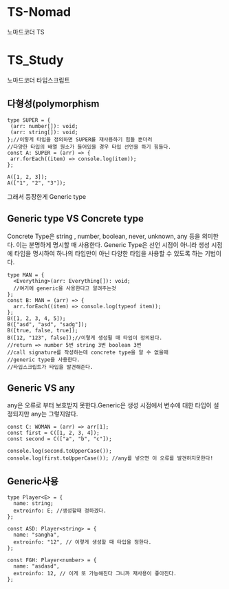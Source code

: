 # TS-Nomad
 노마드코더 TS 
# TS_Study
노마드코더 타입스크립트

 ## 다형성(polymorphism
 ```TS
 type SUPER = {
  (arr: number[]): void;
  (arr: string[]): void;
};//이렇게 타입을 정의하면 SUPER를 재사용하기 힘들 뿐더러 
//다양한 타입의 배열 원소가 들어있을 경우 타입 선언을 하기 힘들다.
const A: SUPER = (arr) => {
  arr.forEach((item) => console.log(item));
};

A([1, 2, 3]);
A(["1", "2", "3"]);
 ```
 그래서 등장한게 Generic type 
## Generic type VS Concrete type
Concrete Type은 string , number, boolean, never, unknown, any 등을 의미한다.
이는 분명하게 명시할 때 사용한다.
Generic Type은 선언 시점이 아니라 생성 시점에 타입을 명시하여 하나의 타입만이 아닌 다양한 타입을 사용할 수 있도록 하는 기법이다.
```TS
type MAN = {
  <Everything>(arr: Everything[]): void;
  //여기에 generic을 사용한다고 알려주는것
};
const B: MAN = (arr) => {
  arr.forEach((item) => console.log(typeof item));
};
B([1, 2, 3, 4, 5]);
B(["asd", "asd", "sadg"]);
B([true, false, true]);
B([12, "123", false]);//이렇게 생성될 때 타입이 정의된다.
//return => number 5번 string 3번 boolean 3번
//call signature를 작성하는데 concrete type을 알 수 없을때
//generic type을 사용한다.
//타입스크립트가 타입을 발견해준다.
```
## Generic VS any 
any은 오류로 부터 보호받지 못한다.Generic은 생성 시점에서 변수에 대한 타입이 설정되지만
any는 그렇지않다.
```TS
const C: WOMAN = (arr) => arr[1];
const first = C([1, 2, 3, 4]);
const second = C(["a", "b", "c"]);

console.log(second.toUpperCase());
console.log(first.toUpperCase()); //any를 넣으면 이 오류를 발견하지못한다!
```
## Generic사용

```TS
type Player<E> = {
  name: string;
  extroinfo: E; //생성할때 정하겠다.
};

const ASD: Player<string> = {
  name: "sangha",
  extroinfo: "12", // 이렇게 생성할 때 타입을 정한다.
};

const FGH: Player<number> = {
  name: "asdasd",
  extroinfo: 12, // 이게 또 가능해진다 그니까 재사용이 좋아진다.
};
```
